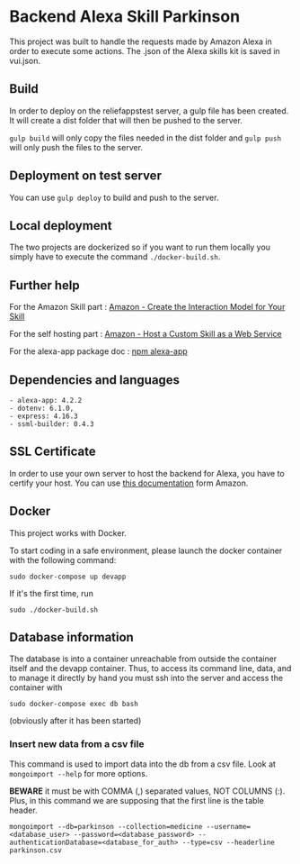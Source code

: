 # Backend Alexa Skill Parkinson

This project was built to handle the requests made by Amazon Alexa in order to execute some actions.
The .json of the Alexa skills kit is saved in vui.json.

## Build

In order to deploy on the reliefappstest server, a gulp file has been created. It will create a dist folder that will then be pushed to the server.

``` gulp build ``` will only copy the files needed in the dist folder 
and ``` gulp push ``` will only push the files to the server.

## Deployment on test server

You can use ``` gulp deploy ``` to build and push to the server.

## Local deployment
The two projects are dockerized so if you want to run them locally you simply have to execute the
command ``` ./docker-build.sh ```.

## Further help

For the Amazon Skill part : [Amazon - Create the Interaction Model for Your Skill](https://developer.amazon.com/docs/custom-skills/create-the-interaction-model-for-your-skill.html)

For the self hosting part : [Amazon - Host a Custom Skill as a Web Service](https://developer.amazon.com/docs/custom-skills/host-a-custom-skill-as-a-web-service.html)

For the alexa-app package doc : [npm alexa-app](https://github.com/alexa-js/alexa-app)

## Dependencies and languages

    - alexa-app: 4.2.2
    - dotenv: 6.1.0,
    - express: 4.16.3
    - ssml-builder: 0.4.3

## SSL Certificate

In order to use your own server to host the backend for Alexa, you have to certify your host.
You can use [this documentation](https://developer.amazon.com/docs/custom-skills/configure-web-service-self-signed-certificate.html#create-a-private-key-and-self-signed-certificate-for-testing) 
form Amazon.

## Docker

This project works with Docker.

To start coding in a safe environment, please launch the docker container with the following command:
```
sudo docker-compose up devapp
```

If it's the first time, run 
```
sudo ./docker-build.sh
```

## Database information

The database is into a container unreachable from outside the container itself and the devapp container. Thus, to access its command line, data, and to manage it directly by hand you must ssh into the server and access the container with
```
sudo docker-compose exec db bash
```
(obviously after it has been started)

### Insert new data from a csv file

This command is used to import data into the db from a csv file. Look at ``` mongoimport --help ``` for more options.

**BEWARE** it must be with COMMA (,) separated values, NOT COLUMNS (:). Plus, in this command we are supposing that the first line is the table header.

```
mongoimport --db=parkinson --collection=medicine --username=<database_user> --password=<database_password> --authenticationDatabase=<database_for_auth> --type=csv --headerline parkinson.csv
```
